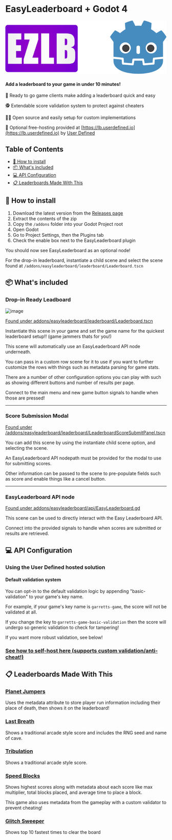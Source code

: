 # EasyLeaderboard + Godot 4
![EasyLeaderboard + Godot](/icon.png)

#### **Add a leaderboard to your game in under 10 minutes!**

🏃 Ready to go game clients make adding a leaderboard quick and easy

🕵️ Extendable score validation system to protect against cheaters

👨‍💻 Open source and easily setup for custom implementations

💸 Optional free-hosting provided at [https://lb.userdefined.io](https://lb.userdefined.io) by [User Defined](https://userdefined.io)

## Table of Contents
- [:wrench: How to install](#wrench-how-to-install)
- [:package: What's included](#package-whats-included)
- [:computer: API Configuration](#computer-api-configuration)
- [:clipboard: Leaderboards Made With This](#clipboard-leaderboards-made-with-this)

## :wrench: How to install
1. Download the latest version from the [Releases page](https://github.com/adrenallen/EasyLeaderboard-Godot/releases)
2. Extract the contents of the zip
3. Copy the `/addons` folder into your Godot Project root
4. Open Godot
5. Go to Project Settings, then the Plugins tab
6. Check the enable box next to the EasyLeaderboard plugin

You should now see EasyLeaderboard as an optional node!

For the drop-in leaderboard, instantiate a child scene and select the scene found at `/addons/easyleaderboard/leaderboard/Leaderboard.tscn`

## :package: What's included

### Drop-in Ready Leadboard
![image](https://user-images.githubusercontent.com/9594539/189463097-842fa273-a9db-4c06-a724-e605da075ab6.png)

[Found under addons/easyleaderboard/leaderboard/Leaderboard.tscn](addons/easyleaderboard/leaderboard/Leaderboard.tscn)

Instantiate this scene in your game and set the game name for the quickest leaderboard setup!! (game jammers thats for you!)

This scene will automatically use an EasyLeaderboard API node underneath.

You can pass in a custom row scene for it to use if you want to further customize the rows with things such as metadata parsing for game stats.

There are a number of other configuration options you can play with such as showing different buttons and number of results per page.

Connect to the main menu and new game button signals to handle when those are pressed!

---
### Score Submission Modal
[Found under /addons/easyleaderboard/leaderboard/LeaderboardScoreSubmitPanel.tscn](addons/easyleaderboard/leaderboard/LeaderboardScoreSubmitPanel.tscn)

You can add this scene by using the instantiate child scene option, and selecting the scene.

An EasyLeaderboard API nodepath must be provided for the modal to use for submitting scores.

Other information can be passed to the scene to pre-populate fields such as score and enable things like a cancel button.

---
### EasyLeaderboard API node
[Found under addons/easyleaderboard/api/EasyLeaderboard.gd](addons/easyleaderboard/api/EasyLeaderboard.gd)

This scene can be used to directly interact with the Easy Leaderboard API.

Connect into the provided signals to handle when scores are submitted or results are retrieved.

## :computer: API Configuration
### Using the User Defined hosted solution
#### Default validation system
You can opt-in to the default validation logic by appending "basic-validation" to your game's key name.

For example, if your game's key name is `garretts-game`, the score will not be validated at all.

If you change the key to `garretts-game-basic-validation` then the score will undergo so generic validation to check for tampering!

If you want more robust validation, see below!

### [See how to self-host here (supports custom validation/anti-cheat!)](https://github.com/adrenallen/EasyLeaderboard)

## :clipboard: Leaderboards Made With This
### [Planet Jumpers](https://ld45.garrettallen.dev/)
Uses the metadata attribute to store player run information including their place of death, then shows it on the leaderboard!

### [Last Breath](https://garrettmakesgames.itch.io/ld50)
Shows a traditional arcade style score and includes the RNG seed and name of cave.

### [Tribulation](https://garrettmakesgames.itch.io/ld49)
Shows a traditional arcade style score.

### [Speed Blocks](https://garrettmakesgames.itch.io/speed-blocks)
Shows highest scores along with metadata about each score like max multiplier, total blocks placed, and average time to place a block.

This game also uses  metadata from the gameplay with a custom validator to prevent cheating!

### [Glitch Sweeper](https://garrettmakesgames.itch.io/glitch-sweeper)
Shows top 10 fastest times to clear the board
